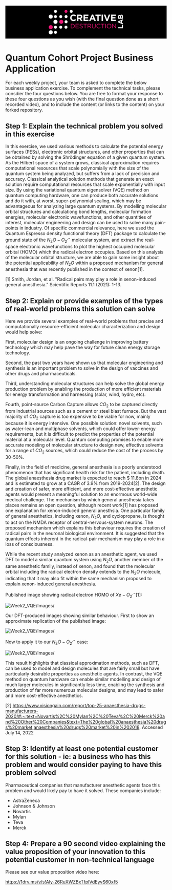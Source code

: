 ![CDL 2022 Cohort Project](../CDL_logo.jpg)
# Quantum Cohort Project Business Application

For each weekly project, your team is asked to complete the below business application exercise.
To complement the technical tasks, please consdier the four questions below.
You are free to format your response to these four questions as you wish (with the final question done as a short recorded video), and to include
the content (or links to the content) on your forked repository.

## Step 1: Explain the technical problem you solved in this exercise

In this exercise, we used various methods to calculate the potential energy surfaces (PESs), electronic orbital structures, and other properties that can be obtained by solving the Shrödinger equation of a given quantum system. As the Hilbert space of a system grows, classical approximation requires computational resources that scale polynomially with the size of the quantum system being analyzed, but suffers from a lack of precision and accuracy. Classical analytical solution methods that generate an exact solution require computational resources that scale exponentially with input size. By using the variational quantum eigensolver (VQE) method on quantum computing hardware, one can produce both accurate solutions and do it with, at worst, super-polynomial scaling, which may be advantageous for analyzing large quantum systems. By modelling molecular orbital structures and calculationg bond lengths, molecular formation energies, molecular electronic wavefunctions, and other quantities of interest, molecular engineering and design can be used to solve many pain-points in industry. Of specific commercial relevance, here we used the Quantum Espresso density functional theory (DFT) package to calculate the ground state of the $N_2O-O_2^{ .-}$ molecular system, and extract the real-space electronic wavefunctions to plot the highest occupied molecular orbital (HOMO) which the radical electron occupies. Based on this analysis of the molecular orbital structure, we are able to gain some insight about the potential applicability of $N_2O$ within a proposed mechanism for general anesthesia that was recently published in the context of xenon[1].

[1] Smith, Jordan, et al. "Radical pairs may play a role in xenon-induced general anesthesia." Scientific Reports 11.1 (2021): 1-13.

## Step 2: Explain or provide examples of the types of real-world problems this solution can solve

Here we provide several examples of real-world problems that precise and computationally resource-efficient molecular characterization and design would help solve:

First, molecular design is an ongoing challenge in improving battery technology which may help pave the way for future clean energy storage technology.

Second, the past two years have shown us that molecular engineering and synthesis is an important problem to solve in the design of vaccines and other drugs and pharmaceuticals.

Third, understanding molecular structures can help solve the global energy production problem by enabling the production of more efficient materials for energy transformation and harnessing (solar, wind, hydro, etc).

Fourth, point-source Carbon Capture allows $CO_2$ to be captured directly from industrial sources such as a cement or steel blast furnace. But the vast majority of $CO_2$ capture is too expensive to be viable for now, mainly because it is energy intensive. One possible solution: novel solvents, such as water-lean and multiphase solvents, which could offer lower-energy requirements, but it is difficult to predict the properties of the potential material at a molecular level. Quantum computing promises to enable more accurate modeling of molecular structure to design new, effective solvents for a range of $CO_2$ sources, which could reduce the cost of the process by 30-50%.

Finally, in the field of medicine, general anesthesia is a poorly understood phenomenon that has significant health risk for the patient, including death. The global anaesthesia drug market is expected to reach \$ 11.8bn in 2024 and is estimated to grow at a CAGR of 3.9% from 2019-2024[2]. The design and creation of safer, more efficient, and more cost-effective anesthetic agents would present a meaningful solution to an enormous world-wide medical challenge. The mechanism by which general anesthesia takes places remains an open question, although recent work[1] has proposed one explanation for xenon-induced general anesthsia. One particular family of general anesthetics, including xenon, $N_2O$, and cyclopropane, is thought to act on the NMDA receptor of central-nervous-system neurons. The proposed mechanism which explains this behaviour requires the creation of radical pairs in the neuronal biological environment. It is suggested that the quantum effects inherent in the radical-pair mechanism may play a role in a loss of consciousness.

While the recent study analyzed xenon as an anesthetic agent, we used DFT to model a similar quantum system using $N_2O$, another member of the same anesthetic family, instead of xenon, and found that the molecular orbital including the radical electron density extends to the $N_2O$ molecule, indicating that it may also fit within the same mechanism proposed to explain xenon-induced general anesthesia.

Published image showing radical electron HOMO of $Xe-O_2^{.-}$[1]:

![Week2_VQE/Images/](https://github.com/Jordan-D-Smith/CohortProject_2022/blob/55854f7f7db98f345dfa6f776c4b9f73face7e8c/Week2_VQE/Images/DFT_HOMO.png)

Our DFT-produced images showing similar behaviour. First to show an approximate replication of the published image:

![Week2_VQE/Images/](https://github.com/Jordan-D-Smith/CohortProject_2022/blob/55854f7f7db98f345dfa6f776c4b9f73face7e8c/Week2_VQE/Images/xe_DFT.png)

Now to apply it to our $N_2O-O_2^{.-}$ case:

![Week2_VQE/Images/](https://github.com/Jordan-D-Smith/CohortProject_2022/blob/55854f7f7db98f345dfa6f776c4b9f73face7e8c/Week2_VQE/Images/n2o_DFT.png)

This result highlights that classical approximation methods, such as DFT, can be used to model and design molecules that are fairly small but have particularly desirable properties as anesthetic agents. In contrast, the VQE method on quantum hardware can enable similar modelling and design of much larger molecules in significantly less time, enabling the synthesis and production of far more numerous molecular designs, and may lead to safer and more cost-effective anesthetics.

[2] https://www.visiongain.com/report/top-25-anaesthesia-drugs-manufacturers-2020/#:~:text=Novartis%2C%20Mylan%2C%20Teva%2C%20Merck%20and%20Other%20Companies&text=The%20global%20anaesthesia%20drugs%20market,anaesthesia%20drugs%20market%20in%202018. Accessed July 14, 2022

## Step 3: Identify at least one potential customer for this solution - ie: a business who has this problem and would consider paying to have this problem solved

Pharmaceutical companies that manufacturer anesthetic agents face this problem and would likely pay to have it solved. These companies include:

- AstraZeneca
- Johnson & Johnson
- Novartis
- Mylan
- Teva
- Merck

## Step 4: Prepare a 90 second video explaining the value proposition of your innovation to this potential customer in non-technical language

Please see our value proposition video here:

https://1drv.ms/v/s!Aly-26RuXWZBxTfplVdEyvS60xf5

